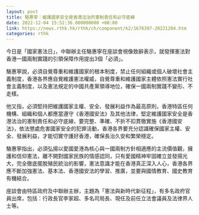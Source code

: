 ```yaml
---
layout: post
title: 駱惠寧：維護國家安全是香港法治的憲制責任和必守底線
date: 2022-12-04 15:52:36.000000000 +08:00
link: https://news.rthk.hk/rthk/ch/component/k2/1678397-20221204.htm
categories: rthk
---
```


今日是「國家憲法日」，中聯辦主任駱惠寧在座談會視像致辭表示，就發揮憲法對香港一國兩制實踐的引領保障作用提出3個「必須」。

駱惠寧說，必須自覺尊重和維護國家的根本制度，禁止任何組織或個人破壞社會主義制度，香港各界應自覺維護憲法權威，自覺尊重和維護國家主體依照憲法實行社會主義制度，以及憲法規定的中國共產黨領導地位，確保一國兩制實踐不變形、不走樣。

他又指，必須堅持把維護國家主權、安全、發展利益作為最高原則，香港特區任何機構、組織和個人都應當遵守《香港國安法》及其他法律，堅定維護國家安全是香港法治的憲制責任和必守底線，要完整、準確、不折不扣貫徹實施《香港國安法》，依法懲處危害國家安全的犯罪活動，香港各界要充分認識確保國家主權、安全、發展利益，才能切實守護好香港，確保長治久安和繁榮穩定。

駱惠寧指出，必須弘揚以愛國愛港為核心與一國兩制方針相適應的主流價值觀，擁護和信仰憲法，離不開對國家民族的情感認同，只有愛國精神牢固確立並發揚光大，完全徹底擺脫殖民統治的影響，憲法意識才能在香港真正深入人心，香港各界應不斷加強憲法、基本法、香港國安法的學習、推廣，並要與國情教育、國史教育有機結合。

座談會由特區政府及中聯辦主辦，主題為「憲法與新時代新征程」，有多名政府官員出席，包括：行政長官李家超、多名司局長、現任及前任立法會議員及法律界人士等。
